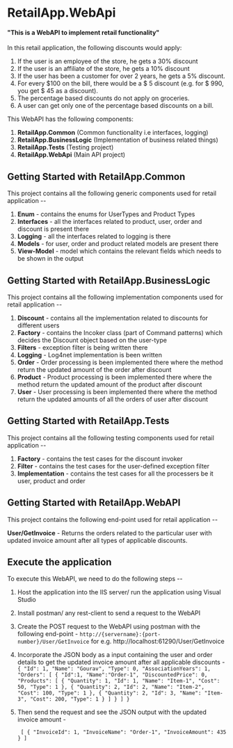 # RetailApp.WebApi

#### "This is a WebAPI to implement retail functionality"

In this retail application, the following discounts would apply: 
1. If the user is an employee of the store, he gets a 30% discount 
2. If the user is an affiliate of the store, he gets a 10% discount 
3. If the user has been a customer for over 2 years, he gets a 5% discount. 
4. For every $100 on the bill, there would be a $ 5 discount (e.g. for $ 990, you get $ 45 as a discount). 
5. The percentage based discounts do not apply on groceries. 
6. A user can get only one of the percentage based discounts on a bill. 

This WebAPI has the following components:
1. **RetailApp.Common** (Common functionality i.e interfaces, logging)
2. **RetailApp.BusinessLogic** (Implementation of business related things)
3. **RetailApp.Tests** (Testing project)
4. **RetailApp.WebApi** (Main API project)

## Getting Started with RetailApp.Common

This project contains all the following generic components used for retail application --

1. **Enum** - contains the enums for UserTypes and Product Types
2. **Interfaces** - all the interfaces related to product, user, order and discount is present there
3. **Logging**  - all the interfaces related to logging is there
4. **Models** - for user, order and product related models are present there
5. **View-Model** - model which contains the relevant fields which needs to be shown in the output

## Getting Started with RetailApp.BusinessLogic

This project contains all the following implementation components used for retail application --

1. **Discount** - contains all the implementation related to discounts for different users
2. **Factory** - contains the Incoker class (part of Command patterns) which decides the Discount object based on the user-type
3. **Filters**  - exception filter is being written there
4. **Logging** - Log4net implementation is been written
5. **Order** - Order processing is been implemented there where the method return the updated amount of the order after discount
6. **Product** - Product processing is been implemented there where the method return the updated amount of the product after discount
7. **User** - User processing is been implemented there where the method return the updated amounts of all the orders of user after discount

## Getting Started with RetailApp.Tests

This project contains all the following testing components used for retail application --

1. **Factory** - contains the test cases for the discount invoker
2. **Filter** - contains the test cases for the user-defined exception filter
3. **Implementation**  - contains the test cases for all the processers be it user, product and order

## Getting Started with RetailApp.WebAPI

This project contains the following end-point used for retail application --

**User/GetInvoice** - Returns the orders related to the particular user with updated invoice amount after all types of applicable discounts.



## Execute the application

To execute this WebAPI, we need to do the following steps --
1. Host the application into the IIS server/ run the application using Visual Studio
2. Install postman/ any rest-client to send a request to the WebAPI
3. Create the POST request to the WebAPI using postman with the following end-point - `http://{servername}:{port-number}/User/GetInvoice` for e.g. http://localhost:61290/User/GetInvoice
4. Incorporate the JSON body as a input containing the user and order details to get the updated invoice amount after all applicable discounts -
        ``{
        "Id": 1,
        "Name": "Gourav",
        "Type": 0,
        "AssociationYears": 1,
        "Orders": [
            {
                "Id":1,
                "Name":"Order-1",
                "DiscountedPrice": 0,
                "Products": [
                    {
                        "Quantity": 1,
                        "Id": 1,
                        "Name": "Item-1",
                        "Cost": 50,
                        "Type": 1
                    },
                    {
                        "Quantity": 2,
                        "Id": 2,
                        "Name": "Item-2",
                        "Cost": 100,
                        "Type": 1
                    },
                    {
                        "Quantity": 2,
                        "Id": 3,
                        "Name": "Item-3",
                        "Cost": 200,
                        "Type": 1
                    }
                ]
            }
        ]
    }``
5. Then send the request and see the JSON output with the updated invoice amount -

   `` [
        {
            "InvoiceId": 1,
            "InvoiceName": "Order-1",
            "InvoiceAmount": 435
        }
    ]``
